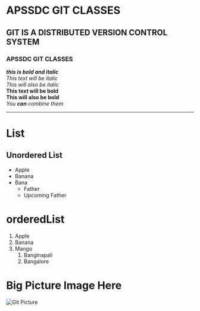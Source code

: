 # APSSDC GIT CLASSES
## GIT IS A DISTRIBUTED VERSION CONTROL SYSTEM 
### APSSDC GIT CLASSES <br>
***this is bold and italic*** <br>
*This text will be italic* <br>
_This will also be italic_ <br>
**This text will be bold** <br>
__This will also be bold__ <br>
_You **can** combine them_ <br>

----------------------------
# List 
## Unordered List
* Apple
* Banana
* Bana
  * Father
  * Upcoming Father
  
# orderedList
1. Apple
3. Banana
3. Mango
    1. Banginapali
    2. Bangalore
    
# Big Picture Image Here

![Git Picture]("https://miro.medium.com/max/1400/1*-l3Qrum9oPMiiM0yW7v_Ng.png")
